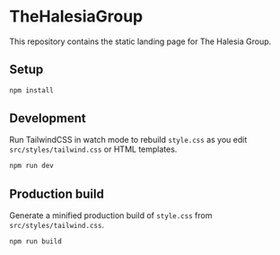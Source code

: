 # TheHalesiaGroup

This repository contains the static landing page for The Halesia Group.

## Setup

```bash
npm install
```

## Development

Run TailwindCSS in watch mode to rebuild `style.css` as you edit `src/styles/tailwind.css` or HTML templates.

```bash
npm run dev
```

## Production build

Generate a minified production build of `style.css` from `src/styles/tailwind.css`.

```bash
npm run build
```
